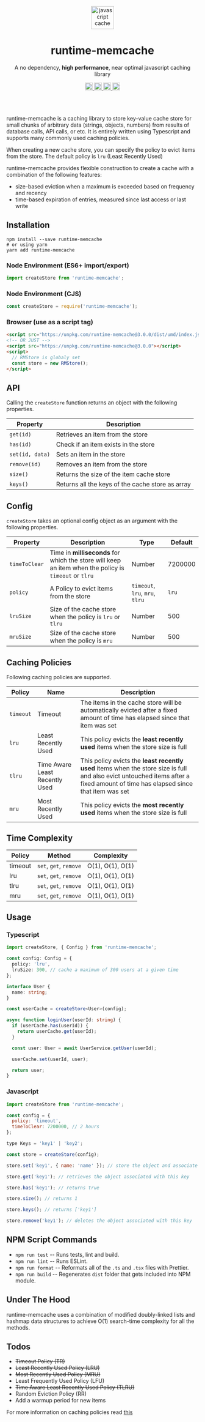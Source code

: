 <p align="center">
   <a href="https://github.com/tusharf5/runtime-memcache"><img src="http://randojs.com/images/shapeShifterGray.gif" alt="javascript cache" height="60"/></a>
</p>

<h1 align="center">runtime-memcache</h1>

<p align="center">A no dependency, <b>high performance</b>, near optimal javascript caching library</p>

<p align="center">
 <a href="https://github.com/tusharf5/runtime-memcache">
     <img src="https://img.shields.io/npm/l/runtime-memcache" height="20"/>
  </a>
 <a href="https://github.com/tusharf5/runtime-memcache">
     <img src="https://img.shields.io/npm/v/runtime-memcache" height="20"/>
  </a>
 <a href="https://github.com/tusharf5/runtime-memcache">
     <img src="https://img.shields.io/npm/dt/runtime-memcache" height="20"/>
  </a>
 <a href="https://github.com/tusharf5/runtime-memcache">
     <img src="https://img.shields.io/bundlephobia/minzip/runtime-memcache" height="20"/>
  </a>
</p><br/><br/>

runtime-memcache is a caching library to store key-value cache store for small chunks of arbitrary data (strings, objects, numbers) from results of database calls, API calls, or etc. It is entirely written using Typescript and supports many commonly used caching policies.

When creating a new cache store, you can specify the policy to evict items from the store. The default policy is `lru` (Least Recently Used)

runtime-memcache provides flexible construction to create a cache with a combination of the following features:

- size-based eviction when a maximum is exceeded based on frequency and recency
- time-based expiration of entries, measured since last access or last write

## Installation

```shell
npm install --save runtime-memcache
# or using yarn
yarn add runtime-memcache
```

### Node Environment (ES6+ import/export)

```javascript
import createStore from 'runtime-memcache';
```

### Node Environment (CJS)

```javascript
const createStore = require('runtime-memcache');
```

### Browser (use as a script tag)

```html
<script src="https://unpkg.com/runtime-memcache@3.0.0/dist/umd/index.js"></script>
<!-- OR JUST -->
<script src="https://unpkg.com/runtime-memcache@3.0.0"></script>
<script>
  // RMStore is globaly set
  const store = new RMStore();
</script>
```

## API

Calling the `createStore` function returns an object with the following properties.

| Property        | Description                                      |
| --------------- | ------------------------------------------------ |
| `get(id)`       | Retrieves an item from the store                 |
| `has(id)`       | Check if an item exists in the store             |
| `set(id, data)` | Sets an item in the store                        |
| `remove(id)`    | Removes an item from the store                   |
| `size()`        | Returns the size of the item cache store         |
| `keys()`        | Returns all the keys of the cache store as array |

## Config

`createStore` takes an optional config object as an argument with the following properties.

| Property      | Description                                                                                           | Type                            | Default |
| ------------- | ----------------------------------------------------------------------------------------------------- | ------------------------------- | ------- |
| `timeToClear` | Time in **milliseconds** for which the store will keep an item when the policy is `timeout` or `tlru` | Number                          | 7200000 |
| `policy`      | A Policy to evict items from the store                                                                | `timeout`, `lru`, `mru`, `tlru` | `lru`   |
| `lruSize`     | Size of the cache store when the policy is `lru` or `tlru`                                            | Number                          | 500     |
| `mruSize`     | Size of the cache store when the policy is `mru`                                                      | Number                          | 500     |

## Caching Policies

Following caching policies are supported.

| Policy    | Name                           | Description                                                                                                                                                                      |
| --------- | ------------------------------ | -------------------------------------------------------------------------------------------------------------------------------------------------------------------------------- |
| `timeout` | Timeout                        | The items in the cache store will be automatically evicted after a fixed amount of time has elapsed since that item was set                                                      |
| `lru`     | Least Recently Used            | This policy evicts the **least recently used** items when the store size is full                                                                                                 |
| `tlru`    | Time Aware Least Recently Used | This policy evicts the **least recently used** items when the store size is full and also evict untouched items after a fixed amount of time has elapsed since that item was set |
| `mru`     | Most Recently Used             | This policy evicts the **most recently used** items when the store size is full                                                                                                  |

## Time Complexity

| Policy  | Method                 | Complexity       |
| ------- | ---------------------- | ---------------- |
| timeout | `set`, `get`, `remove` | O(1), O(1), O(1) |
| lru     | `set`, `get`, `remove` | O(1), O(1), O(1) |
| tlru    | `set`, `get`, `remove` | O(1), O(1), O(1) |
| mru     | `set`, `get`, `remove` | O(1), O(1), O(1) |

## Usage

### Typescript

```typescript
import createStore, { Config } from 'runtime-memcache';

const config: Config = {
  policy: 'lru',
  lruSize: 300, // cache a maximum of 300 users at a given time
};

interface User {
  name: string;
}

const userCache = createStore<User>(config);

async function loginUser(userId: string) {
  if (userCache.has(userId)) {
    return userCache.get(userId);
  }

  const user: User = await UserService.getUser(userId);

  userCache.set(userId, user);

  return user;
}
```

### Javascript

```javascript
import createStore from 'runtime-memcache';

const config = {
  policy: 'timeout',
  timeToClear: 7200000, // 2 hours
};

type Keys = 'key1' | 'key2';

const store = createStore(config);

store.set('key1', { name: 'name' }); // store the object and associate it with the provided key

store.get('key1'); // retrieves the object associated with this key

store.has('key1'); // returns true

store.size(); // returns 1

store.keys(); // returns ['key1']

store.remove('key1'); // deletes the object associated with this key
```

## NPM Script Commands

- `npm run test` -- Runs tests, lint and build.
- `npm run lint` -- Runs ESLint.
- `npm run format` -- Reformats all of the `.ts` and `.tsx` files with Prettier.
- `npm run build` -- Regenerates `dist` folder that gets included into NPM module.

## Under The Hood

runtime-memcache uses a combination of modified doubly-linked lists and hashmap data structures to achieve O(1) search-time complexity for all the methods.

## Todos

- <s>Timeout Policy (TR)</s>
- <s>Least Recently Used Policy (LRU)</s>
- <s>Most Recently Used Policy (MRU)</s>
- Least Frequently Used Policy (LFU)
- <s>Time Aware Least Recently Used Policy (TLRU)</s>
- Random Eviction Policy (RR)
- Add a warmup period for new items

For more information on caching policies read [this](https://en.wikipedia.org/wiki/Cache_replacement_policies#LRU)
